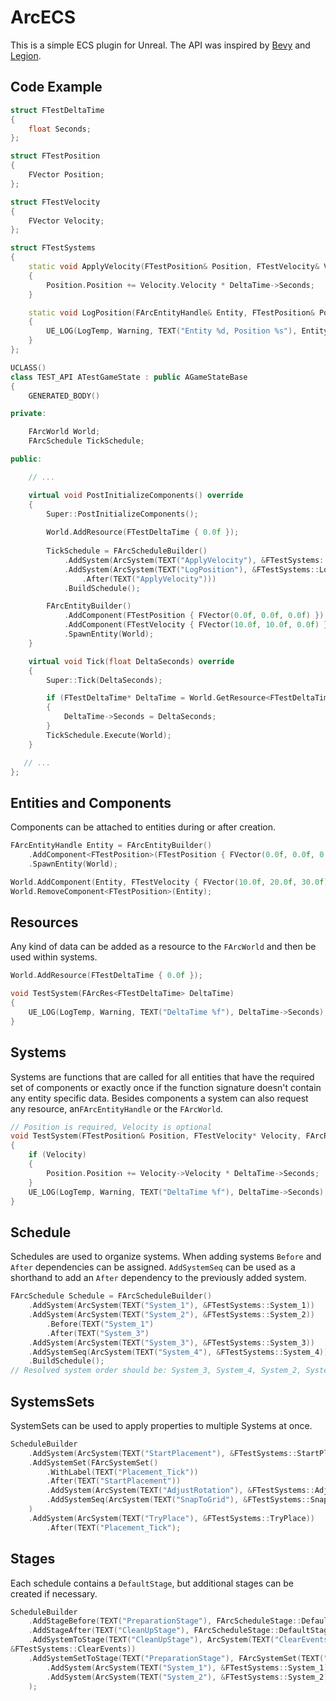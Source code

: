 # ArcECS

This is a simple ECS plugin for Unreal. The API was inspired by [Bevy](https://github.com/bevyengine/bevy) and [Legion](https://github.com/amethyst/legion).

## Code Example

```cpp
struct FTestDeltaTime
{
	float Seconds;
};

struct FTestPosition
{
	FVector Position;
};

struct FTestVelocity
{
	FVector Velocity;
};

struct FTestSystems
{
	static void ApplyVelocity(FTestPosition& Position, FTestVelocity& Velocity, FArcRes<FTestDeltaTime> DeltaTime)
	{
		Position.Position += Velocity.Velocity * DeltaTime->Seconds;
	}

	static void LogPosition(FArcEntityHandle& Entity, FTestPosition& Position)
	{
		UE_LOG(LogTemp, Warning, TEXT("Entity %d, Position %s"), Entity.GetIndex(), *Position.Position.ToString());
	}
};

UCLASS()
class TEST_API ATestGameState : public AGameStateBase
{
	GENERATED_BODY()

private:

	FArcWorld World;
	FArcSchedule TickSchedule;

public:

	// ...

	virtual void PostInitializeComponents() override
	{
		Super::PostInitializeComponents();
	
		World.AddResource(FTestDeltaTime { 0.0f });
	
		TickSchedule = FArcScheduleBuilder()
			.AddSystem(ArcSystem(TEXT("ApplyVelocity"), &FTestSystems::ApplyVelocity))
			.AddSystem(ArcSystem(TEXT("LogPosition"), &FTestSystems::LogPosition)
				.After(TEXT("ApplyVelocity")))
			.BuildSchedule();

		FArcEntityBuilder()
			.AddComponent(FTestPosition { FVector(0.0f, 0.0f, 0.0f) })
			.AddComponent(FTestVelocity { FVector(10.0f, 10.0f, 0.0f) })
			.SpawnEntity(World);
	}

	virtual void Tick(float DeltaSeconds) override
	{
		Super::Tick(DeltaSeconds);

		if (FTestDeltaTime* DeltaTime = World.GetResource<FTestDeltaTime>())
		{
			DeltaTime->Seconds = DeltaSeconds;
		}
		TickSchedule.Execute(World);
	}

   // ...
};
```

## Entities and Components

Components can be attached to entities during or after creation.
```cpp
FArcEntityHandle Entity = FArcEntityBuilder()
	.AddComponent<FTestPosition>(FTestPosition { FVector(0.0f, 0.0f, 0.0f) })
	.SpawnEntity(World);

World.AddComponent(Entity, FTestVelocity { FVector(10.0f, 20.0f, 30.0f) });
World.RemoveComponent<FTestPosition>(Entity);
```

## Resources

Any kind of data can be added as a resource to the `FArcWorld` and then be used within systems.
```cpp
World.AddResource(FTestDeltaTime { 0.0f });

void TestSystem(FArcRes<FTestDeltaTime> DeltaTime)
{
	UE_LOG(LogTemp, Warning, TEXT("DeltaTime %f"), DeltaTime->Seconds);
}
```

## Systems

Systems are functions that are called for all entities that have the required set of components or exactly once if the function signature doesn't contain any entity specific data. Besides components a system can also request any resource, an`FArcEntityHandle` or the `FArcWorld`.
```cpp
// Position is required, Velocity is optional
void TestSystem(FTestPosition& Position, FTestVelocity* Velocity, FArcRes<FTestDeltaTime> DeltaTime)
{
	if (Velocity)
	{
		Position.Position += Velocity->Velocity * DeltaTime->Seconds;
	}
	UE_LOG(LogTemp, Warning, TEXT("DeltaTime %f"), DeltaTime->Seconds);
}
```
## Schedule

Schedules are used to organize systems. When adding systems `Before` and `After` dependencies can be assigned. `AddSystemSeq` can be used as a shorthand to add an `After` dependency to the previously added system.
```cpp
FArcSchedule Schedule = FArcScheduleBuilder()
	.AddSystem(ArcSystem(TEXT("System_1"), &FTestSystems::System_1))
	.AddSystem(ArcSystem(TEXT("System_2"), &FTestSystems::System_2))
		.Before(TEXT("System_1")
		.After(TEXT("System_3")
	.AddSystem(ArcSystem(TEXT("System_3"), &FTestSystems::System_3))
	.AddSystemSeq(ArcSystem(TEXT("System_4"), &FTestSystems::System_4))
	.BuildSchedule();
// Resolved system order should be: System_3, System_4, System_2, System_1
```

## SystemsSets

SystemSets can be used to apply properties to multiple Systems at once.
```cpp
ScheduleBuilder
	.AddSystem(ArcSystem(TEXT("StartPlacement"), &FTestSystems::StartPlacement))
	.AddSystemSet(FArcSystemSet()
		.WithLabel(TEXT("Placement_Tick"))
		.After(TEXT("StartPlacement"))
		.AddSystem(ArcSystem(TEXT("AdjustRotation"), &FTestSystems::AdjustRotation))
		.AddSystemSeq(ArcSystem(TEXT("SnapToGrid"), &FTestSystems::SnapToGrid))
	)
	.AddSystem(ArcSystem(TEXT("TryPlace"), &FTestSystems::TryPlace))
		.After(TEXT("Placement_Tick");
```

## Stages

Each schedule contains a `DefaultStage`, but additional stages can be created if necessary.
```cpp
ScheduleBuilder
	.AddStageBefore(TEXT("PreparationStage"), FArcScheduleStage::DefaultStage)
	.AddStageAfter(TEXT("CleanUpStage"), FArcScheduleStage::DefaultStage)
	.AddSystemToStage(TEXT("CleanUpStage"), ArcSystem(TEXT("ClearEvents"), 
&FTestSystems::ClearEvents))
	.AddSystemSetToStage(TEXT("PreparationStage"), FArcSystemSet(TEXT("PreparationSystems")
		.AddSystem(ArcSystem(TEXT("System_1"), &FTestSystems::System_1))
		.AddSystem(ArcSystem(TEXT("System_2"), &FTestSystems::System_2))
	);
```
